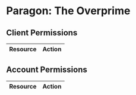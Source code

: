 # Paragon: The Overprime


## Client Permissions
| Resource | Action |
| -------- | ------ |

## Account Permissions
| Resource | Action |
| -------- | ------ |

